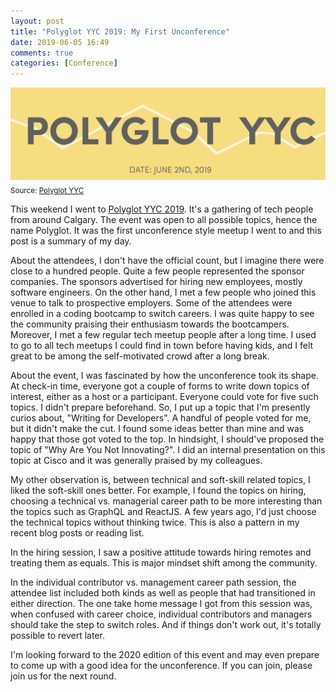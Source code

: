 ```yaml
---
layout: post
title: "Polyglot YYC 2019: My First Unconference"
date: 2019-06-05 16:49
comments: true
categories: [Conference]
---
```


![polyglot_yyc](/images/polyglot_yyc.png)
<sub>
Source: [Polyglot YYC](https://polyglotyyc.ca)
</sub>

This weekend I went to [Polyglot YYC 2019](https://polyglotyyc.ca).
It's a gathering of tech people from around Calgary. The event was open
to all possible topics, hence the name Polyglot.
It was the first unconference style meetup I went to and this post
is a summary of my day.

About the attendees, I don't have the official count, but I imagine there were
close to a hundred people. Quite a few
people represented the sponsor companies. The sponsors
advertised for hiring new employees, mostly software engineers. On the
other hand, I met a few people who joined this venue to talk to prospective employers.
Some of the attendees were enrolled in a coding bootcamp to switch
careers. I was quite happy to see the community praising their enthusiasm towards the bootcampers.
Moreover, I met a few regular tech meetup people after a long time. I used to go to
all tech meetups I could find in town before having kids, and I felt
great to be among the self-motivated crowd after a long break.

About the event, I was fascinated by how the unconference took its shape.
At check-in time, everyone got a couple of forms to write down topics
of interest, either as a host or a participant. Everyone could vote for five
such topics. I didn't prepare
beforehand. So, I put up a topic that I'm presently curios about, "Writing for Developers".
A handful of people voted for me, but it didn't make the cut. I found
some ideas better than mine and was happy that those got
voted to the top. In hindsight, I should've proposed the topic of "Why
Are You Not Innovating?". I did an internal presentation on this topic
at Cisco and it was generally praised by my colleagues.

My other observation is, between technical and soft-skill related
topics, I liked the soft-skill ones better. For example, I found the topics on hiring,
choosing a technical vs. managerial career path to be more interesting than
the topics such as GraphQL and ReactJS. A few years ago, I'd
just choose the technical topics without thinking twice. This is also a
pattern in my recent blog posts or reading list.

In the hiring session, I saw a positive attitude towards hiring remotes
and treating them as equals. This is major mindset shift among the
community.

In the individual contributor vs. management career path session, the
attendee list included both kinds as well as people that had transitioned in either
direction. The one take home message I got from this session was, when
confused with career choice, individual contributors and managers should take the step to
switch roles. And if things don't work out, it's totally possible
to revert later.

I'm looking forward to the 2020 edition of this event and may even prepare to
come up with a good idea for the unconference. If you can join, please
join us for the next round.

